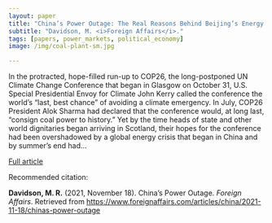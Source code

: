 ```yaml
---
layout: paper
title: "China’s Power Outage: The Real Reasons Behind Beijing’s Energy Crisis"
subtitle: "Davidson, M. <i>Foreign Affairs</i>."
tags: [papers, power_markets, political_economy]
image: /img/coal-plant-sm.jpg

---
```


In the protracted, hope-filled run-up to COP26, the long-postponed UN Climate Change Conference that began in Glasgow on October 31, U.S. Special Presidential Envoy for Climate John Kerry called the conference the world’s “last, best chance” of avoiding a climate emergency. In July, COP26 President Alok Sharma had declared that the conference would, at long last, “consign coal power to history.” Yet by the time heads of state and other world dignitaries began arriving in Scotland, their hopes for the conference had been overshadowed by a global energy crisis that began in China and by summer’s end had...


[Full article](https://www.foreignaffairs.com/articles/china/2021-11-18/chinas-power-outage)


Recommended citation:

**Davidson, M. R.** (2021, November 18). China’s Power Outage. _Foreign Affairs_. Retrieved from https://www.foreignaffairs.com/articles/china/2021-11-18/chinas-power-outage




